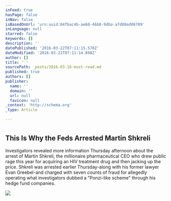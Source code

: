 ```yaml
---
inFeed: true
hasPage: false
inNav: false
isBasedOnUrl: 'urn:uuid:04fbac4b-ae68-46b8-9dba-a7d88ed06709'
inLanguage: null
starred: false
keywords: []
description: ''
datePublished: '2016-03-22T07:11:15.570Z'
dateModified: '2016-03-22T07:11:14.898Z'
author: []
title: ' '
sourcePath: _posts/2016-03-16-must-read.md
published: true
authors: []
publisher:
  name: ''
  domain: ''
  url: null
  favicon: null
_context: 'http://schema.org'
_type: Article

---
```

# 

<article style=""><h1>This Is Why the Feds Arrested Martin Shkreli</h1><p>Investigators revealed more information Thursday afternoon about the arrest of Martin Shkreli, the millionaire pharmaceutical CEO who drew public rage this year for acquiring an HIV treatment drug and then jacking up the price. Shkreli was arrested earlier Thursday-along with his former lawyer Evan Greebel-and charged with seven counts of fraud for allegedly operating what investigators dubbed a "Ponzi-like scheme" through his hedge fund companies.</p><img src="https://s3-us-west-2.amazonaws.com/the-grid-img/p/9265a9e9f6709d0d27172e713e41263a9f7c8a48.jpg" /></article>